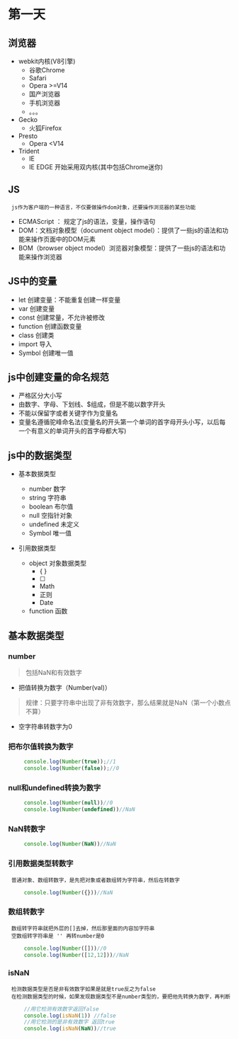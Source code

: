 # 第一天

## 浏览器

- webkit内核(V8引擎)
    + 谷歌Chrome
    + Safari
    + Opera >=V14
    + 国产浏览器
    + 手机浏览器
    + 。。。
- Gecko 
    + 火狐Firefox
- Presto 
    + Opera <V14
- Trident 
    + IE
    + IE EDGE 开始采用双内核(其中包括Chrome迷你) 


## JS 
     js作为客户端的一种语言，不仅要做操作dom对象，还要操作浏览器的某些功能

- ECMAScript ： 规定了js的语法，变量，操作语句
- DOM：文档对象模型（document object model）：提供了一些js的语法和功能来操作页面中的DOM元素
- BOM（browser object model）浏览器对象模型：提供了一些js的语法和功能来操作浏览器

## JS中的变量
- let 创建变量：不能重复创建一样变量
- var 创建变量 
- const 创建常量，不允许被修改
- function 创建函数变量
- class 创建类
- import 导入
- Symbol 创建唯一值

## js中创建变量的命名规范
- 严格区分大小写
- 由数字、字母、下划线、$组成，但是不能以数字开头
- 不能以保留字或者关键字作为变量名
- 变量名遵循驼峰命名法(变量名的开头第一个单词的首字母开头小写，以后每一个有意义的单词开头的首字母都大写)

## js中的数据类型

- 基本数据类型
     + number 数字
     + string  字符串
     + boolean 布尔值
     + null    空指针对象
     + undefined    未定义
     + Symbol  唯一值
     
- 引用数据类型
     + object  对象数据类型
          + { }
          + [ ]
          + Math
          + 正则
          + Date
     + function 函数

## 基本数据类型
### number
> 包括NaN和有效数字

- 把值转换为数字（Number(val)） 
>  规律：只要字符串中出现了非有效数字，那么结果就是NaN（第一个小数点不算）
- 空字符串转数字为0
### 把布尔值转换为数字
```js
     console.log(Number(true));//1
     console.log(Number(false));//0     
```
### null和undefined转换为数字
```js
     console.log(Number(null))//0
     console.log(Number(undefined))//NaN
```

### NaN转数字
```js
     console.log(Number(NaN))//NaN
```

### 引用数据类型转数字
     普通对象、数组转数字，是先把对象或者数组转为字符串，然后在转数字
```js
     console.log(Number({}))//NaN
```
### 数组转数字
     数组转字符串就把外层的[]去掉，然后那里面的内容加字符串
     空数组转字符串是 '' 再转number是0
```js
     console.log(Number([]))//0
     console.log(Number([12,12]))//NaN
```

### isNaN
     检测数据类型是否是非有效数字如果是就是true反之为false
     在检测数据类型的时候，如果发现数据类型不是number类型的，要把他先转换为数字，再判断
```js
     //用它检测有效数字返回false
     console.log(isNaN(1)) //false
     //用它检测的是非有效数字 返回true
     console.log(isNaN(NaN))//true
```